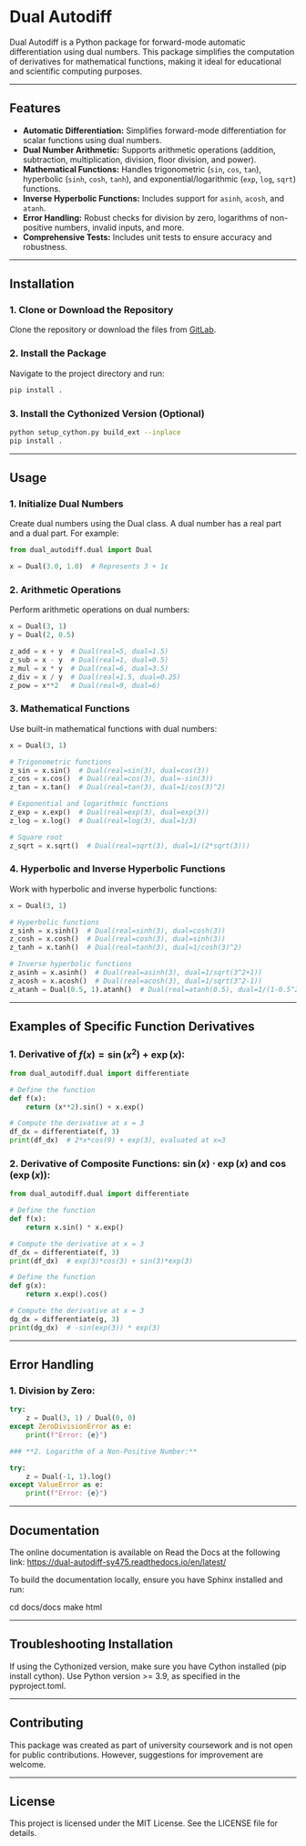 # **Dual Autodiff**

Dual Autodiff is a Python package for forward-mode automatic differentiation using dual numbers. This package simplifies the computation of derivatives for mathematical functions, making it ideal for educational and scientific computing purposes.

---

## **Features**

- **Automatic Differentiation:** Simplifies forward-mode differentiation for scalar functions using dual numbers.
- **Dual Number Arithmetic:** Supports arithmetic operations (addition, subtraction, multiplication, division, floor division, and power).
- **Mathematical Functions:** Handles trigonometric (`sin`, `cos`, `tan`), hyperbolic (`sinh`, `cosh`, `tanh`), and exponential/logarithmic (`exp`, `log`, `sqrt`) functions.
- **Inverse Hyperbolic Functions:** Includes support for `asinh`, `acosh`, and `atanh`.
- **Error Handling:** Robust checks for division by zero, logarithms of non-positive numbers, invalid inputs, and more.
- **Comprehensive Tests:** Includes unit tests to ensure accuracy and robustness.

---
## **Installation**

### **1. Clone or Download the Repository**
Clone the repository or download the files from [GitLab](https://gitlab.developers.cam.ac.uk/phy/data-intensive-science-mphil/assessments/c1_coursework1/sy475.git).

### **2. Install the Package**

Navigate to the project directory and run:

```bash
pip install .
```

### **3.  Install the Cythonized Version (Optional)**

```bash
python setup_cython.py build_ext --inplace
pip install .
```

---

## **Usage**

### **1. Initialize Dual Numbers**

Create dual numbers using the Dual class. A dual number has a real part and a dual part. For example:

```python
from dual_autodiff.dual import Dual

x = Dual(3.0, 1.0)  # Represents 3 + 1ε
```

### **2. Arithmetic Operations**

Perform arithmetic operations on dual numbers:

```python
x = Dual(3, 1)
y = Dual(2, 0.5)

z_add = x + y  # Dual(real=5, dual=1.5)
z_sub = x - y  # Dual(real=1, dual=0.5)
z_mul = x * y  # Dual(real=6, dual=3.5)
z_div = x / y  # Dual(real=1.5, dual=0.25)
z_pow = x**2   # Dual(real=9, dual=6)

```

### **3. Mathematical Functions**

Use built-in mathematical functions with dual numbers:

```python
x = Dual(3, 1)

# Trigonometric functions
z_sin = x.sin()  # Dual(real=sin(3), dual=cos(3))
z_cos = x.cos()  # Dual(real=cos(3), dual=-sin(3))
z_tan = x.tan()  # Dual(real=tan(3), dual=1/cos(3)^2)

# Exponential and logarithmic functions
z_exp = x.exp()  # Dual(real=exp(3), dual=exp(3))
z_log = x.log()  # Dual(real=log(3), dual=1/3)

# Square root
z_sqrt = x.sqrt()  # Dual(real=sqrt(3), dual=1/(2*sqrt(3)))

```

### **4. Hyperbolic and Inverse Hyperbolic Functions**

Work with hyperbolic and inverse hyperbolic functions:

```python
x = Dual(3, 1)

# Hyperbolic functions
z_sinh = x.sinh()  # Dual(real=sinh(3), dual=cosh(3))
z_cosh = x.cosh()  # Dual(real=cosh(3), dual=sinh(3))
z_tanh = x.tanh()  # Dual(real=tanh(3), dual=1/cosh(3)^2)

# Inverse hyperbolic functions
z_asinh = x.asinh()  # Dual(real=asinh(3), dual=1/sqrt(3^2+1))
z_acosh = x.acosh()  # Dual(real=acosh(3), dual=1/sqrt(3^2-1))
z_atanh = Dual(0.5, 1).atanh()  # Dual(real=atanh(0.5), dual=1/(1-0.5^2))

```

---

## **Examples of Specific Function Derivatives**

### **1. Derivative of $f(x) = \sin(x^2) + \exp(x)$:**

```python
from dual_autodiff.dual import differentiate

# Define the function
def f(x):
    return (x**2).sin() + x.exp()

# Compute the derivative at x = 3
df_dx = differentiate(f, 3)
print(df_dx)  # 2*x*cos(9) + exp(3), evaluated at x=3


```

### **2. Derivative of Composite Functions: $\sin(x) \cdot \exp(x)$ and $\cos(\exp(x))$:**

```python
from dual_autodiff.dual import differentiate

# Define the function
def f(x):
    return x.sin() * x.exp()

# Compute the derivative at x = 3
df_dx = differentiate(f, 3)
print(df_dx)  # exp(3)*cos(3) + sin(3)*exp(3)

# Define the function
def g(x):
    return x.exp().cos()

# Compute the derivative at x = 3
dg_dx = differentiate(g, 3)
print(dg_dx)  # -sin(exp(3)) * exp(3)
```

---

## **Error Handling**

### **1. Division by Zero:**

```python
try:
    z = Dual(3, 1) / Dual(0, 0)
except ZeroDivisionError as e:
    print(f"Error: {e}")

### **2. Logarithm of a Non-Positive Number:**

try:
    z = Dual(-1, 1).log()
except ValueError as e:
    print(f"Error: {e}")

```

---

## **Documentation**

The online documentation is available on Read the Docs at the following link: https://dual-autodiff-sy475.readthedocs.io/en/latest/

To build the documentation locally, ensure you have Sphinx installed and run:

cd docs/docs
make html



---

## **Troubleshooting Installation**

If using the Cythonized version, make sure you have Cython installed (pip install cython).
Use Python version >= 3.9, as specified in the pyproject.toml.

---

## **Contributing**

This package was created as part of university coursework and is not open for public contributions. However, suggestions for improvement are welcome.

---

## **License**

This project is licensed under the MIT License. See the LICENSE file for details.